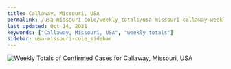 ```yaml
---
title: Callaway, Missouri, USA
permalink: /usa-missouri-cole/weekly_totals/usa-missouri-callaway-weekly_totals.html
last_updated: Oct 14, 2021
keywords: ["Callaway, Missouri, USA", "weekly totals"]
sidebar: usa-missouri-cole_sidebar
---
```


![Weekly Totals of Confirmed Cases for Callaway, Missouri, USA](/covid_tracker/images/graphs/usa-missouri-callaway-weekly_totals_graph.png)
